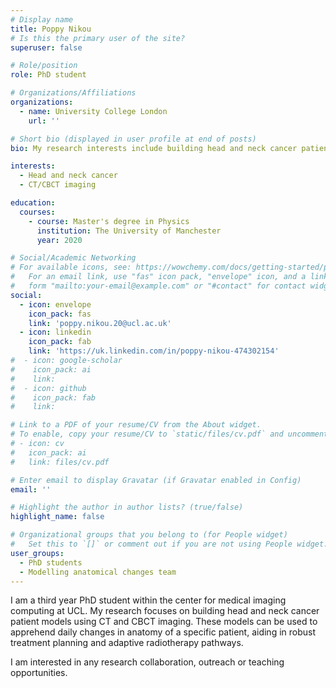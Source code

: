 ```yaml
---
# Display name
title: Poppy Nikou 
# Is this the primary user of the site?
superuser: false

# Role/position
role: PhD student

# Organizations/Affiliations
organizations:
  - name: University College London
    url: ''

# Short bio (displayed in user profile at end of posts)
bio: My research interests include building head and neck cancer patient models using CT and CBCT imaging.

interests:
  - Head and neck cancer
  - CT/CBCT imaging

education:
  courses:
    - course: Master's degree in Physics
      institution: The University of Manchester
      year: 2020

# Social/Academic Networking
# For available icons, see: https://wowchemy.com/docs/getting-started/page-builder/#icons
#   For an email link, use "fas" icon pack, "envelope" icon, and a link in the
#   form "mailto:your-email@example.com" or "#contact" for contact widget.
social:
  - icon: envelope
    icon_pack: fas
    link: 'poppy.nikou.20@ucl.ac.uk'
  - icon: linkedin
    icon_pack: fab
    link: 'https://uk.linkedin.com/in/poppy-nikou-474302154'
#  - icon: google-scholar
#    icon_pack: ai
#    link: 
#  - icon: github
#    icon_pack: fab
#    link: 

# Link to a PDF of your resume/CV from the About widget.
# To enable, copy your resume/CV to `static/files/cv.pdf` and uncomment the lines below.
# - icon: cv
#   icon_pack: ai
#   link: files/cv.pdf

# Enter email to display Gravatar (if Gravatar enabled in Config)
email: ''

# Highlight the author in author lists? (true/false)
highlight_name: false

# Organizational groups that you belong to (for People widget)
#   Set this to `[]` or comment out if you are not using People widget.
user_groups:
  - PhD students
  - Modelling anatomical changes team
---
```


I am a third year PhD student within the center for medical imaging computing at UCL. My research focuses on building head and neck cancer patient models using CT and CBCT imaging. These models can be used to apprehend daily changes in anatomy of a specific patient, aiding in robust treatment planning and adaptive radiotherapy pathways.

I am interested in any research collaboration, outreach or teaching opportunities.
